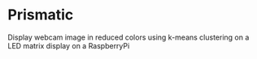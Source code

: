# Prismatic
Display webcam image in reduced colors using k-means clustering on a LED matrix display on a RaspberryPi
